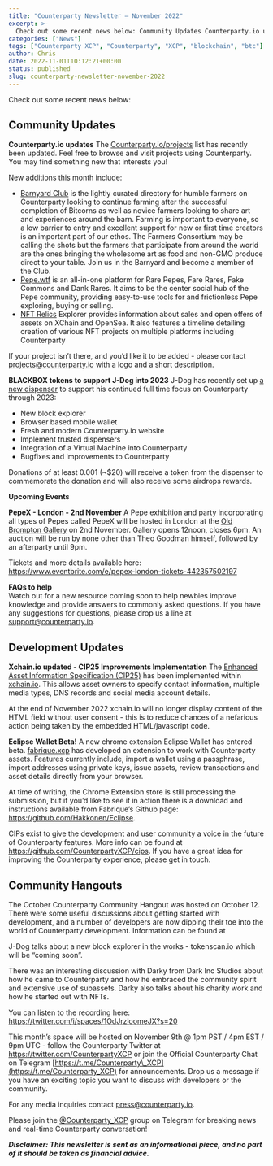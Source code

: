 ```yaml
---
title: "Counterparty Newsletter – November 2022"
excerpt: >-
  Check out some recent news below: Community Updates Counterparty.io updatesThe Counterparty.io/projects list has recently been updated. Feel free to browse and visit projects using Counterparty. You may find something new that interests you! New additions this month include: Barnyard Club is the lightly curated directory for humble farmers on Counterparty looking to continue farming after
categories: ["News"]
tags: ["Counterparty XCP", "Counterparty", "XCP", "blockchain", "btc"]
author: Chris
date: 2022-11-01T10:12:21+00:00
status: published
slug: counterparty-newsletter-november-2022
---
```


Check out some recent news below:

Community Updates
-----------------

**Counterparty.io updates** The [Counterparty.io/projects](http://counterparty.local/projects) list has recently been updated. Feel free to browse and visit projects using Counterparty. You may find something new that interests you!

New additions this month include:

- [Barnyard Club](https://barnyard.club/) is the lightly curated directory for humble farmers on Counterparty looking to continue farming after the successful completion of Bitcorns as well as novice farmers looking to share art and experiences around the barn. Farming is important to everyone, so a low barrier to entry and excellent support for new or first time creators is an important part of our ethos. The Farmers Consortium may be calling the shots but the farmers that participate from around the world are the ones bringing the wholesome art as food and non-GMO produce direct to your table. Join us in the Barnyard and become a member of the Club.
- [Pepe.wtf](https://pepe.wtf/) <span class="css-901oao css-16my406 r-poiln3 r-bcqeeo r-qvutc0"> is an all-in-one platform for Rare Pepes, Fare Rares, Fake Commons and Dank Rares. It aims to be the center social hub of the Pepe community, providing easy-to-use tools for and frictionless Pepe exploring, buying or selling.</span>
- [NFT Relics](https://explorer.nft-relics.com/) Explorer provides information about sales and open offers of assets on XChain and OpenSea. It also features a timeline detailing creation of various NFT projects on multiple platforms including Counterparty

If your project isn’t there, and you’d like it to be added - please contact <projects@counterparty.io> with a logo and a short description.

****BLACKBOX tokens to support J-Dog into 2023**** J-Dog has recently set up [a new dispenser](https://xchain.io/tx/425c52ecbfbd265e44614249d3aaf6c68bdb40bd3bc102612d069ca133f46628) to support his continued full time focus on Counterparty through 2023:

- New block explorer
- Browser based mobile wallet
- Fresh and modern Counterparty.io website
- Implement trusted dispensers
- Integration of a Virtual Machine into Counterparty
- Bugfixes and improvements to Counterparty

Donations of at least 0.001 (~$20) will receive a token from the dispenser to commemorate the donation and will also receive some airdrops rewards.

**Upcoming Events**

**PepeX - London - 2nd November** A Pepe exhibition and party incorporating all types of Pepes called PepeX will be hosted in London at the [Old Brompton Gallery](https://www.oldbromptongallery.com/) on 2nd November. Gallery opens 12noon, closes 6pm. An auction will be run by none other than Theo Goodman himself, followed by an afterparty until 9pm.

Tickets and more details available here: <https://www.eventbrite.com/e/pepex-london-tickets-442357502197>

**FAQs to help**   
Watch out for a new resource coming soon to help newbies improve knowledge and provide answers to commonly asked questions. If you have any suggestions for questions, please drop us a line at <support@counterparty.io>.

Development Updates
-------------------

**Xchain.io updated - CIP25 Improvements Implementation** The [Enhanced Asset Information Specification (CIP25)](https://github.com/CounterpartyXCP/cips/blob/master/cip-0025.md) has been implemented within [xchain.io](https://xchain.io/). This allows asset owners to specify contact information, multiple media types, DNS records and social media account details.

At the end of November 2022 xchain.io will no longer display content of the HTML field without user consent - this is to reduce chances of a nefarious action being taken by the embedded HTML/javascript code.

**Eclipse Wallet Beta!** A new chrome extension Eclipse Wallet has entered beta. [fabrique.xcp](https://twitter.com/thisisfabrique) has developed an extension to work with Counterparty assets. Features currently include, import a wallet using a passphrase, import addresses using private keys, issue assets, review transactions and asset details directly from your browser.

At time of writing, the Chrome Extension store is still processing the submission, but if you’d like to see it in action there is a download and instructions available from Fabrique’s Github page: <https://github.com/Hakkonen/Eclipse>.

CIPs exist to give the development and user community a voice in the future of Counterparty features. More info can be found at <https://github.com/CounterpartyXCP/cips>. If you have a great idea for improving the Counterparty experience, please get in touch.

Community Hangouts
------------------

The October Counterparty Community Hangout was hosted on October 12. There were some useful discussions about getting started with development, and a number of developers are now dipping their toe into the world of Counterparty development. Information can be found at

J-Dog talks about a new block explorer in the works - tokenscan.io which will be “coming soon”.

There was an interesting discussion with Darky from Dark Inc Studios about how he came to Counterparty and how he embraced the community spirit and extensive use of subassets. Darky also talks about his charity work and how he started out with NFTs.

You can listen to the recording here: <https://twitter.com/i/spaces/1OdJrzloomeJX?s=20>

This month’s space will be hosted on November 9th @ 1pm PST / 4pm EST / 9pm UTC - follow the Counterparty Twitter at <https://twitter.com/CounterpartyXCP> or join the Official Counterparty Chat on Telegram [https://t.me/Counterparty\_XCP](https://t.me/Counterparty_XCP) for announcements. Drop us a message if you have an exciting topic you want to discuss with developers or the community.

For any media inquiries contact <press@counterparty.io>.

Please join the [@Counterparty\_XCP](https://t.me/Counterparty_XCP) group on Telegram for breaking news and real-time Counterparty conversation!

  
***Disclaimer: This newsletter is sent as an informational piece, and no part of it should be taken as financial advice.***